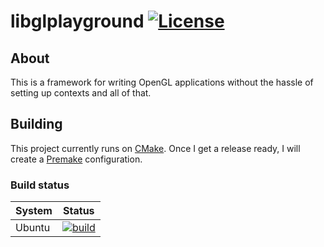 # libglplayground [![License](https://img.shields.io/github/license/yodasoda1219/libglplayground)](https://github.com/yodasoda1219/libglplayground/blob/main/LICENSE)

## About

This is a framework for writing OpenGL applications without the hassle of setting up contexts and all of that.

## Building

This project currently runs on [CMake](https://cmake.org). Once I get a release ready, I will create a [Premake](https://premake.github.io) configuration.

### Build status

| System | Status |
| ---    | ---    |
| Ubuntu | [![build](https://github.com/yodasoda1219/libglplayground/actions/workflows/build-ubuntu.yml/badge.svg)](https://github.com/yodasoda1219/libglplayground/actions/workflows/build-ubuntu.yml) |